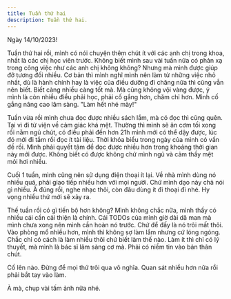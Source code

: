 ```yaml
---
title: Tuần thứ hai
description: Tuần thứ hai.
---
```


Ngày 14/10/2023!

Tuần thứ hai rồi, mình có nói chuyện thêm chút ít với các anh chị trong khoa, nhất là các chị học viên trước. Không biết mình sau vài tuần nữa có phản xạ trong công việc như các anh chị không không? Nhưng mà mình được giúp đỡ tương đối nhiều. Cơ bản thì mình nghĩ mình nên làm từ những việc nhỏ nhất, dù là hành chính hay là việc của điều dưỡng đi chăng nữa thì cũng vẫn nên biết. Biết càng nhiều càng tốt mà. Mà cũng không vội vàng được, ý mình là còn nhiều điều phải học, phải cố gắng hơn, chăm chỉ hơn. Mình cố gắng nâng cao lâm sàng. "Làm hết nhé mày!"

Tuần vừa rồi mình chưa đọc được nhiều sách lắm, mà có đọc thì cũng quên. Tại vì đi từ viện về cảm giác khá mệt. Thường thì mình sẽ ăn cơm tối xong rồi nằm ngủ chút, có điều phải đến hơn 21h mình mới có thể dậy được, lúc đó mới đi tắm rồi đọc ít tài liệu. Thời khóa biểu trong ngày của mình có vấn đề rồi. Mình phải quyết tâm để đọc được nhiều hơn trong khoảng thời gian này mới được. Không biết có được không chứ mình ngủ và cảm thấy mệt mỏi hơi nhiều.

Cuối 1 tuần, mình cũng nên sử dụng điện thoại ít lại. Về nhà mình dùng nó nhiều quá, phải giao tiếp nhiều hơn với mọi người. Chứ mình dạo này chả nói gì nhiều. À đúng rồi, nghe nhạc thôi, còn đâu dùng ít đi thoại đi nhé. Hy vọng nhiều thứ mới sẽ xảy ra.

Thế tuần rồi có gì tiến bộ hơn không? Mình không chắc nữa, mình thấy có nhiều cái cần cải thiện là chính. Cái TODOs của mình giờ dài dã man mà mình chưa xong nên mình cần hoàn nó trước. Chứ để đấy là nó trôi mất thôi. Vào phòng mổ nhiều hơn, mình thì không sợ làm lắm nhưng cứ lóng ngóng. Chắc chỉ có cách là làm nhiều thôi chứ biết làm thế nào. Làm ít thì chỉ có lý thuyết, mà mình là bác sĩ lâm sàng cơ mà. Phải có niềm tin vào bản thân chút.

Cố lên nào. Đừng để mọi thứ trôi qua vô nghĩa. Quan sát nhiều hơn nữa rồi phải bắt tay vào làm.

À mà, chụp vài tấm ảnh nữa nhé.
